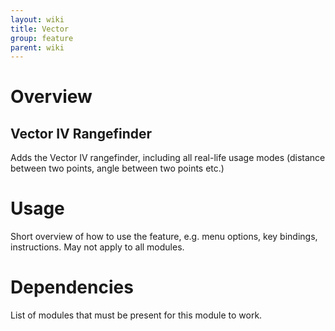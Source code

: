 ```yaml
---
layout: wiki
title: Vector
group: feature
parent: wiki
---
```

# Overview
## Vector IV Rangefinder
Adds the Vector IV rangefinder, including all real-life usage modes (distance between two points, angle between two points etc.)

# Usage
Short overview of how to use the feature, e.g. menu options, key bindings, 
instructions. May not apply to all modules.

# Dependencies
List of modules that must be present for this module to work.
